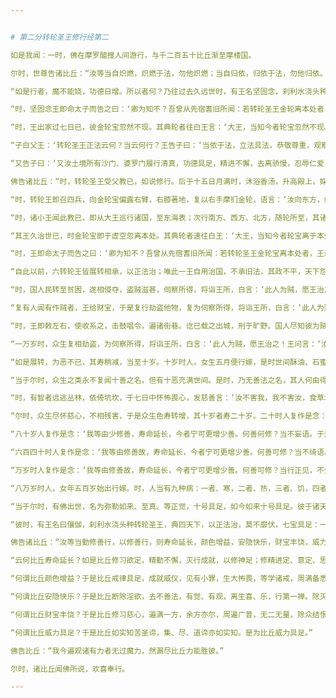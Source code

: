 ```yaml
---


# 第二分转轮圣王修行经第二

如是我闻：一时，佛在摩罗醯搜人间游行，与千二百五十比丘渐至摩楼国。

尔时，世尊告诸比丘：“汝等当自炽燃，炽燃于法，勿他炽燃；当自归依，归依于法，勿他归依。云何比丘当自炽燃，炽燃于法，勿他炽燃？当自归依，归依于法，勿他归依？于是，比丘内身身观，精勤无懈，忆念不忘，除世贪忧。外身身观、内外身身观，精勤无懈，忆念不忘，除世贪忧。受、意、法观，亦复如是。是为比丘自炽燃，炽燃于法，不他炽燃；自归依，归依于法，不他归依。

“如是行者，魔不能娆，功德日增。所以者何？乃往过去久远世时，有王名坚固念，刹利水浇头种，为转轮圣王，领四天下。时，王自在以法治化，人中殊特，七宝具足：一者、金轮宝，二者、白象宝，三者、绀马宝，四者、神珠宝，五者、玉女宝，六者、居士宝，七者、主兵宝。千子具足，勇健雄猛。能伏怨敌，不用兵杖，自然太平。坚固念王久治世已，时金轮宝即于虚空忽离本处。时典轮者速往白王：‘大王，当知今者轮宝离于本处。时，坚固王闻已念言：‘我曾于先宿耆旧所闻：若转轮圣王轮宝移者，王寿未几。我今己受人中福乐，宜更方便受天福乐。当立太子领四天下，别封一邑与下发师，命下须发，服三法衣，出家修道。

“时，坚固念王即命太子而告之曰：‘卿为知不？吾曾从先宿耆旧所闻：若转轮圣王金轮离本处者，王寿未几。吾今已受人中福乐，当更方便迁受天福。今欲剃除须发，服三法衣，出家为道，以四天下委付于汝，宜自勉力，存恤民物。是时，太子受王教已，时坚固念王即剃除须发，服三法衣，出家修道。

“时，王出家过七日已，彼金轮宝忽然不现。其典轮者往白王言：‘大王，当知今者轮宝忽然不现。时王不悦，即往诣坚固念王所，到已白王：‘父王，当知今者轮宝忽然不现。时，坚固念王报其子曰：‘汝勿怀忧以为不悦，此金轮宝者非汝父产！汝但勤行圣王正法，行正法已，于十五日月满时，沐浴香汤，婇女围绕，升正法殿上，金轮神宝自然当现；轮有千辐，光色具足，天匠所造，非世所有。

“子白父王：‘转轮圣王正法云何？当云何行？王告子曰：‘当依于法，立法具法，恭敬尊重，观察于法，以法为首，守护正法。又当以法诲诸婇女，又当以法护视教诫诸王子、大臣、群寮、百官及诸人民、沙门、婆罗门，下至禽兽，皆当护视。

“又告子曰：‘又汝土境所有沙门、婆罗门履行清真，功德具足，精进不懈，去离骄慢，忍辱仁爱，闲独自修，独自止息，独到涅槃。自除贪欲，化彼除贪；自除瞋恚，化彼除瞋；自除愚痴，化彼除痴。于染不染，于恶不恶，于愚不愚，可著不著，可住不住，可居不居。身行质直，口言质直，意念质直；身行清净，口言清净，意念清净，正命清净，仁慧无厌，衣食知足，持钵乞食，以福众生。有如是人者，汝当数诣，随时谘问：“凡所修行，何善何恶？云何为犯？云何非犯？何者可亲？何者不可亲？何者可作？何者不可作？施行何法，长夜受乐？”汝谘问已，以意观察，宜行则行，宜舍则舍。国有孤老，当拯给之；贫穷困劣，有来求者，慎勿违逆。国有旧法，汝勿改易。此是转轮圣王所修行法，汝当奉行。”

佛告诸比丘：“时，转轮圣王受父教已，如说修行。后于十五日月满时，沐浴香汤，升高殿上，婇女围绕，自然轮宝忽现在前；轮有千辐，光色具足，天匠所造，非世所有，真金所成，轮径丈四。时，转轮王默自念言：‘我曾从先宿耆旧所闻：若刹利王水浇头种，以十五日月满时，沐浴香汤，升宝殿上，婇女围绕，自然金轮忽现在前；轮有千辐，光色具足，天匠所造，非世所有，真金所成，轮径丈四，是则名为转轮圣王。今此轮现，将无是耶？今我宁可试此轮宝。

“时，转轮王即召四兵，向金轮宝偏露右臂，右膝著地，复以右手摩扪金轮，语言：‘汝向东方，如法而转，勿违常则。轮即东转。时，王即将四兵随从其后，金轮宝前有四神导，轮所住处，王即止驾。尔时，东方诸小国王见大王至，以金钵盛银粟，银钵盛金粟，来趣王所，拜首白言：‘善来！大王，今此东方土地丰乐，人民炽盛，志性仁和，慈孝忠顺，惟愿圣王于此治正！我等当给使左右，承受所当。时，转轮大王语小王言：‘止！止！诸贤，汝等则为供养我已。但当以正法治，勿使偏枉，无令国内有非法行，此即名曰我之所治。

“时，诸小王闻此教已，即从大王巡行诸国，至东海表；次行南方、西方、北方，随轮所至，其诸国王各献国土，亦如东方诸小国比。时，转轮王既随金轮，周行四海，以道开化，安慰民庶，已还本国。时，金轮宝在宫门上虚空中住。时转轮王踊跃而言：‘此金轮宝真为我瑞，我今真为转轮圣王。是为金轮宝成就。

“其王久治世已，时金轮宝即于虚空忽离本处。其典轮者速往白王：‘大王，当知今者轮宝离于本处。时，王闻已即自念言：‘我曾于先宿耆旧所闻：若转轮圣王轮宝移者，王寿未几。我今已受人中福乐，宜更方便受天福乐。当立太子领四天下，别封一邑与下发师，令下须发，服三法衣，出家修道。

“时，王即命太子而告之曰：‘卿为知不？吾曾从先宿耆旧所闻：若转轮圣王金轮宝离本处者，王寿未几。吾今已受人中福乐，当设方便迁受天乐。今欲剃除须发，服三法衣，出家修道，以四天下委付于汝，宜自勉力，存恤民物。尔时，太子受王教已，王即剃除须发，服三法衣，出家修道。时，王出家过七日已，其金轮宝忽然不现。典金轮者往白王言：‘大王，当知今者轮宝忽然不现。时王闻已，不以为忧，亦复不往问父王意。时，彼父王忽然命终。

“自此以前，六转轮王皆展转相承，以正法治；唯此一王自用治国，不承旧法，其政不平，天下怨诉，国土损减，人民凋落。时，有一婆罗门大臣往白王言：‘大王，当知今者国土损减，人民凋落，转不如常。王今国内多有知识，聪慧博达，明于古今，备知先王治政之法，何不命集，问其所知？彼自当答。时，王即召群臣，问其先王治政之道。时，诸智臣具以事答，王闻其言，即行旧政，以法护世，而犹不能拯济孤老，施及下穷。

“时，国人民转至贫困，遂相侵夺，盗贼滋甚，伺察所得，将诣王所，白言：‘此人为贼，愿王治之！王即问言：‘汝实为贼耶？答曰：‘实尔，我贫穷饥饿，不能自存，故为贼耳！时，王即出库物以供给之，而告之曰：‘汝以此物供养父母，并恤亲族，自今已后，勿复为贼。余人传闻有作贼者，王给财宝，于是复行劫盗他物，复为伺察所得，将诣王所，白言：‘此人为贼，愿王治之！王复问言：‘汝实为贼耶？答曰：‘实尔，我贫穷饥饿，不能自存，故为贼耳！时，王复出库财以供给之，复告之曰：‘汝以此物供养父母，并恤亲族，自今已后，勿复为贼。

“复有人闻有作贼者，王给财宝，于是复行劫盗他物，复为伺察所得，将诣王所，白言：‘此人为贼，愿王治之！王复问言：‘汝实为贼耶？答曰：‘实尔，我贫穷饥饿，不能自存，故为贼耳！时王念言：‘先为贼者，吾见贫穷，给其财宝，谓当止息，而余人闻，转更相效，盗贼日滋，如是无已。我今宁可杻械其人，令于街巷，然后载之出城，刑于旷野，以诫后人耶？

“时，王即敕左右，使收系之，击鼓唱令，遍诸街巷。讫已载之出城，刑于旷野。国人尽知彼为贼者，王所收系，令于街巷，刑之旷野。时，人展转自相谓言：‘我等设为贼者，亦当如是，与彼无异。于是，国人为自防护，遂造兵仗、刀剑、弓矢，迭相残害，攻劫掠夺。自此王来始有贫穷，有贫穷已始有劫盗，有劫盗已始有兵仗，有兵杖已始有杀害，有杀害已则颜色憔悴，寿命短促。时，人正寿四万岁，其后转少，寿二万岁，然其众生有寿、有夭、有苦、有乐。彼有苦者，便生邪淫、贪取之心，多设方便，图谋他物。是时，众生贫穷劫盗，兵仗杀害，转更滋甚，人命转减，寿一万岁。

“一万岁时，众生复相劫盗，为伺察所得，将诣王所，白言：‘此人为贼，愿王治之！王问言：‘汝实作贼耶？答曰：‘我不作。便于众中故作妄语。时，彼众生以贫穷故便行劫盗，以劫盗故便有刀兵，以刀兵故便有杀害，以杀害故便有贪取、邪淫，以贪取、邪淫故便有妄语，有妄语故其寿转减，至于千岁。千岁之时，便有口三恶行始出于世：一者、两舌，二者、恶口，三者、绮语。此三恶业展转炽盛，人寿稍减至五百岁。五百岁时，众生复有三恶行起：一者、非法淫，二者、非法贪，三者、邪见。此三恶业展转炽盛，人寿稍减，三百、二百，我今时人，乃至百岁，少出多减。

“如是展转，为恶不已，其寿稍减，当至十岁。十岁时人，女生五月便行嫁，是时世间酥油、石蜜、黑石蜜，诸甘美味不复闻名，粳粮、禾稻变成草莠。缯、绢、锦、绫、劫贝、白氎，今世名服，时悉不现，织粗毛缕以为上衣。是时，此地多生荆棘，蚊、虻、蝇、虱、蛇、蚖、蜂、蛆，毒虫众多。金、银、琉璃、珠玑、名宝，尽没于地，唯有瓦石砂砾出于地上。

“当于尔时，众生之类永不复闻十善之名，但有十恶充满世间。是时，乃无善法之名，其人何由得修善行？是时，众生能为极恶，不孝父母，不敬师长，不忠不义，反逆无道者便得尊敬。如今能修善行，孝养父母，敬顺师长，忠信怀义，顺道修行者便得尊敬。尔时，众生多修十恶，多堕恶道，众生相见，常欲相杀，犹如猎师见于群鹿。时，此土地多有沟坑，溪涧深谷，土旷人希，行来恐惧。尔时，当有刀兵劫起，手执草木，皆成戈鉾，于七日中，展转相害。

“时，有智者远逃丛林，依倚坑坎，于七日中怀怖畏心，发慈善言：‘汝不害我，我不害汝，食草木子，以存性命。过七日已，从山林出。时有存者，得共相见，欢喜庆贺言：‘汝不死耶？汝不死耶？犹如父母唯有一子，久别相见，欢喜无量。彼人如是各怀欢喜，迭相庆贺，然后推问其家，其家亲属死亡者众，复于七日中悲泣号咷，啼哭相向。过七日已，复于七日中共相庆贺，娱乐欢喜，寻自念言：‘吾等积恶弥广，故遭此难，亲族死亡，家属覆没，今者宜当少共修善。宜修何善？当不杀生。

“尔时，众生尽怀慈心，不相残害，于是众生色寿转增，其十岁者寿二十岁。二十时人复作是念：‘我等由少修善行，不相残害故，寿命延长至二十岁，今者宁可更增少善。当修何善？已不杀生，当不窃盗。已修不盗，则寿命延长至四十岁。四十时人复作是念：‘我等由少修善，寿命延长，今者宁可更增少善。何善可修？当不邪淫。于是，其人尽不邪淫，寿命延长至八十岁。

“八十岁人复作是念：‘我等由少修善，寿命延长，今者宁可更增少善。何善何修？当不妄语。于是，其人尽不妄语，寿命延长至百六十。百六十时人复作是念：‘我等由少修善，寿命延长，我今宁可更增少善。何善可修？当不两舌。于是，其人尽不两舌，寿命延长至三百二十岁。三百二十岁时人复作是念：‘我等由少修善故，寿命延长，今者宁可更增少善。何善可修？当不恶口。于是，其人尽不恶口，寿命延长至六百四十。

“六百四十时人复作是念：‘我等由修善故，寿命延长，今者宁可更增少善。何善可修？当不绮语。于是，其人尽不绮语，寿命延长至二千岁。二千岁时人复作是念：‘我等由修善故，寿命延长，今者宁可更增少善。何善可修？当不悭贪。于是，其人尽不悭贪而行布施，寿命延长至五千岁。五千岁时人复作是念：‘我等由修善故，寿命延长，今者宁可更增少善。何善可修？当不嫉妒，慈心修善。于是，其人尽不嫉妒，慈心修善，寿命延长至于万岁。

“万岁时人复作是念：‘我等由修善故，寿命延长，今者宁可更增少善。何善可修？当行正见，不生颠倒。于是，其人尽行正见，不起颠倒，寿命延长至二万岁。二万岁时人复作是念：‘我等由修善故，寿命延长，今者宁可更增少善。何善可修？当灭三不善法：一者、非法淫，二者、非法贪，三者、邪见。于是，其人尽灭三不善法，寿命延长至四万岁。四万岁时人复作是念：‘我等由修善故，寿命延长，今者宁可更增少善。何善可修？当孝养父母，敬事师长。于是，其人即孝养父母，敬事师长，寿命延长至八万岁。

“八万岁时人，女年五百岁始出行嫁。时，人当有九种病：一者、寒，二者、热，三者、饥，四者、渴，五者、大便，六者、小便，七者、欲，八者、饕餮，九者、老。时，此大地坦然平整，无有沟坑、丘墟、荆棘，亦无蚊、虻、蛇、蚖、毒虫，瓦石、沙砾变成琉璃，人民炽盛，五谷平贱，丰乐无极。是时，当起八万大城，村城邻比，鸡鸣相闻。

“当于尔时，有佛出世，名为弥勒如来、至真、等正觉，十号具足，如今如来十号具足。彼于诸天、释、梵、魔、若魔、天、诸沙门、婆罗门、诸天、世人中，自身作证，亦如我今于诸天、释、梵、魔、若魔、天、沙门、婆罗门、诸天、世人中，自身作证。彼当说法，初言亦善，中下亦善，义味具足，净修梵行。如我今日说法，上中下言，皆悉真正，义味具足，梵行清净。彼众弟子有无数千万，如我今日弟子数百。彼时，人民称其弟子号曰慈子，如我弟子号曰释子。

“彼时，有王名曰儴伽，刹利水浇头种转轮圣王，典四天下，以正法治，莫不靡伏，七宝具足：一、金轮宝，二、白象宝，三、绀马宝，四、神珠宝，五、玉女宝，六、居士宝，七、主兵宝。王有千子，勇猛雄烈，能却外敌。四方敬顺，不加兵杖，自然太平。尔时，圣王建大宝幢，围十六寻，上高千寻，千种杂色严饰其幢。幢有百觚，觚有百枝，宝缕织成，众宝间厕。于是，圣王坏此幢已，以施沙门、婆罗门、国中贫者，然后剃除须发，服三法衣，出家修道，修无上行，于现法中自身作证：生死已尽，梵行已立，所作已办，不受后有。”

佛告诸比丘：“汝等当勤修善行，以修善行，则寿命延长，颜色增益，安隐快乐，财宝丰饶，威力具足。犹如诸王顺行转轮圣王旧法，则寿命延长，颜色增益，安隐快乐，财宝丰饶，威力具足。比丘亦如是，当修善法，寿命延长，颜色增益，安隐快乐，财宝丰饶，威力具足。

“云何比丘寿命延长？如是比丘修习欲定，精勤不懈，灭行成就，以修神足；修精进定、意定、思惟定，精勤不懈，灭行成就，以修神足。是为寿命延长。

“何谓比丘颜色增益？于是比丘戒律具足，成就威仪，见有小罪，生大怖畏，等学诸戒，周满备悉。是为比丘颜色增益。

“何谓比丘安隐快乐？于是比丘断除淫欲，去不善法，有觉、有观，离生喜、乐，行第一禅。除灭觉、观，内信欢悦，敛心专一，无觉、无观，定生喜、乐，行第二禅。舍喜守护，专念不乱，自知身乐，贤圣所求，护念、乐，行第三禅。舍灭苦乐，先除忧喜，不苦不乐，护念清净，行第四禅。是为比丘安隐快乐。

“何谓比丘财宝丰饶？于是比丘修习慈心，遍满一方，余方亦尔，周遍广普，无二无量，除众结恨，心无嫉恶，静默慈柔，以自娱乐；悲、喜、舍心，亦复如是。是为比丘财宝丰饶。

“何谓比丘威力具足？于是比丘如实知苦圣谛，集、尽、道谛亦如实知。是为比丘威力具足。”

佛告比丘：“我今遍观诸有力者无过魔力，然漏尽比丘力能胜彼。”

尔时，诸比丘闻佛所说，欢喜奉行。

---
```



